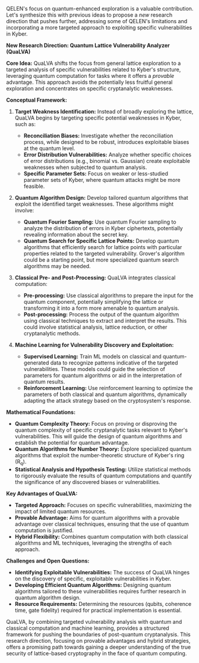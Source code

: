 QELEN's focus on quantum-enhanced exploration is a valuable contribution. Let's synthesize this with previous ideas to propose a *new* research direction that pushes further, addressing some of QELEN's limitations and incorporating a more targeted approach to exploiting specific vulnerabilities in Kyber.

**New Research Direction:  Quantum Lattice Vulnerability Analyzer (QuaLVA)**

**Core Idea:**  QuaLVA shifts the focus from general lattice exploration to a targeted analysis of specific vulnerabilities related to Kyber's structure, leveraging quantum computation for tasks where it offers a *provable* advantage. This approach avoids the potentially less fruitful general exploration and concentrates on specific cryptanalytic weaknesses.

**Conceptual Framework:**

1. **Target Weakness Identification:**  Instead of broadly exploring the lattice, QuaLVA begins by targeting specific potential weaknesses in Kyber, such as:
    * **Reconciliation Biases:** Investigate whether the reconciliation process, while designed to be robust, introduces exploitable biases at the quantum level.
    * **Error Distribution Vulnerabilities:** Analyze whether specific choices of error distributions (e.g., binomial vs. Gaussian) create exploitable weaknesses when subjected to quantum analysis.
    * **Specific Parameter Sets:** Focus on weaker or less-studied parameter sets of Kyber, where quantum attacks might be more feasible.

2. **Quantum Algorithm Design:** Develop tailored quantum algorithms that exploit the identified target weaknesses.  These algorithms might involve:
    * **Quantum Fourier Sampling:**  Use quantum Fourier sampling to analyze the distribution of errors in Kyber ciphertexts, potentially revealing information about the secret key.
    * **Quantum Search for Specific Lattice Points:** Develop quantum algorithms that efficiently search for lattice points with particular properties related to the targeted vulnerability.  Grover's algorithm could be a starting point, but more specialized quantum search algorithms may be needed.

3. **Classical Pre- and Post-Processing:** QuaLVA integrates classical computation:
    * **Pre-processing:** Use classical algorithms to prepare the input for the quantum component, potentially simplifying the lattice or transforming it into a form more amenable to quantum analysis.
    * **Post-processing:**  Process the output of the quantum algorithm using classical techniques to extract and interpret the results. This could involve statistical analysis, lattice reduction, or other cryptanalytic methods.

4. **Machine Learning for Vulnerability Discovery and Exploitation:**
    * **Supervised Learning:**  Train ML models on classical and quantum-generated data to recognize patterns indicative of the targeted vulnerabilities. These models could guide the selection of parameters for quantum algorithms or aid in the interpretation of quantum results.
    * **Reinforcement Learning:**  Use reinforcement learning to optimize the parameters of both classical and quantum algorithms, dynamically adapting the attack strategy based on the cryptosystem's response.


**Mathematical Foundations:**

* **Quantum Complexity Theory:**  Focus on proving or disproving the quantum complexity of specific cryptanalytic tasks relevant to Kyber's vulnerabilities.  This will guide the design of quantum algorithms and establish the potential for quantum advantage.
* **Quantum Algorithms for Number Theory:** Explore specialized quantum algorithms that exploit the number-theoretic structure of Kyber's ring (R<sub>q</sub>).
* **Statistical Analysis and Hypothesis Testing:** Utilize statistical methods to rigorously evaluate the results of quantum computations and quantify the significance of any discovered biases or vulnerabilities.


**Key Advantages of QuaLVA:**

* **Targeted Approach:** Focuses on specific vulnerabilities, maximizing the impact of limited quantum resources.
* **Provable Advantage:** Aims for quantum algorithms with a provable advantage over classical techniques, ensuring that the use of quantum computation is justified.
* **Hybrid Flexibility:**  Combines quantum computation with both classical algorithms and ML techniques, leveraging the strengths of each approach.

**Challenges and Open Questions:**

* **Identifying Exploitable Vulnerabilities:** The success of QuaLVA hinges on the discovery of specific, exploitable vulnerabilities in Kyber.
* **Developing Efficient Quantum Algorithms:**  Designing quantum algorithms tailored to these vulnerabilities requires further research in quantum algorithm design.
* **Resource Requirements:**  Determining the resources (qubits, coherence time, gate fidelity) required for practical implementation is essential.

QuaLVA, by combining targeted vulnerability analysis with quantum and classical computation and machine learning, provides a structured framework for pushing the boundaries of post-quantum cryptanalysis.  This research direction, focusing on provable advantages and hybrid strategies, offers a promising path towards gaining a deeper understanding of the true security of lattice-based cryptography in the face of quantum computing.



